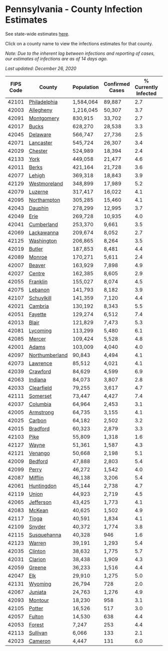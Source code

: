 # Pennsylvania - County Infection Estimates

See state-wide estimates [here](/infections/us-pa).

Click on a county name to view the infections estimates for that county.

*Note: Due to the inherent lag between infections and reporting of cases, our estimates of infections are as of 14 days ago.*

*Last updated: December 26, 2020*

|   FIPS Code |                           County |   Population |   Confirmed Cases |   % Currently Infected |   % Total Infected |
|-------------|----------------------------------|--------------|-------------------|------------------------|--------------------|
|       42101 |     [Philadelphia](philadelphia) |    1,584,064 |            89,887 |                    2.7 |               22.5 |
|       42003 |           [Allegheny](allegheny) |    1,216,045 |            50,307 |                    3.7 |               12.9 |
|       42091 |         [Montgomery](montgomery) |      830,915 |            33,702 |                    2.7 |               15.2 |
|       42017 |                   [Bucks](bucks) |      628,270 |            28,538 |                    3.3 |               16.5 |
|       42045 |             [Delaware](delaware) |      566,747 |            27,736 |                    2.5 |               18.7 |
|       42071 |           [Lancaster](lancaster) |      545,724 |            26,307 |                    3.4 |               16.4 |
|       42029 |               [Chester](chester) |      524,989 |            18,394 |                    2.4 |               12.2 |
|       42133 |                     [York](york) |      449,058 |            21,477 |                    4.6 |               15.0 |
|       42011 |                   [Berks](berks) |      421,164 |            21,728 |                    3.6 |               19.0 |
|       42077 |                 [Lehigh](lehigh) |      369,318 |            18,843 |                    3.9 |               19.5 |
|       42129 |     [Westmoreland](westmoreland) |      348,899 |            17,989 |                    5.2 |               15.8 |
|       42079 |               [Luzerne](luzerne) |      317,417 |            16,022 |                    4.1 |               19.0 |
|       42095 |       [Northampton](northampton) |      305,285 |            15,460 |                    4.1 |               18.9 |
|       42043 |               [Dauphin](dauphin) |      278,299 |            12,995 |                    3.7 |               15.3 |
|       42049 |                     [Erie](erie) |      269,728 |            10,935 |                    4.0 |               12.2 |
|       42041 |         [Cumberland](cumberland) |      253,370 |             9,661 |                    3.5 |               12.2 |
|       42069 |         [Lackawanna](lackawanna) |      209,674 |             8,052 |                    2.7 |               13.8 |
|       42125 |         [Washington](washington) |      206,865 |             8,264 |                    3.5 |               12.0 |
|       42019 |                 [Butler](butler) |      187,853 |             8,481 |                    4.4 |               13.8 |
|       42089 |                 [Monroe](monroe) |      170,271 |             5,611 |                    2.4 |               13.5 |
|       42007 |                 [Beaver](beaver) |      163,929 |             7,898 |                    4.9 |               15.8 |
|       42027 |                 [Centre](centre) |      162,385 |             8,605 |                    2.9 |               15.7 |
|       42055 |             [Franklin](franklin) |      155,027 |             8,074 |                    4.5 |               17.0 |
|       42075 |               [Lebanon](lebanon) |      141,793 |             8,182 |                    3.9 |               19.9 |
|       42107 |         [Schuylkill](schuylkill) |      141,359 |             7,120 |                    4.4 |               16.3 |
|       42021 |               [Cambria](cambria) |      130,192 |             8,343 |                    5.5 |               19.6 |
|       42051 |               [Fayette](fayette) |      129,274 |             6,512 |                    7.4 |               15.1 |
|       42013 |                   [Blair](blair) |      121,829 |             7,473 |                    5.3 |               18.4 |
|       42081 |             [Lycoming](lycoming) |      113,299 |             5,480 |                    6.1 |               14.5 |
|       42085 |                 [Mercer](mercer) |      109,424 |             5,528 |                    4.8 |               15.5 |
|       42001 |                   [Adams](adams) |      103,009 |             4,040 |                    4.0 |               12.3 |
|       42097 | [Northumberland](northumberland) |       90,843 |             4,494 |                    4.1 |               15.2 |
|       42073 |             [Lawrence](lawrence) |       85,512 |             4,021 |                    4.1 |               14.3 |
|       42039 |             [Crawford](crawford) |       84,629 |             4,599 |                    6.9 |               16.6 |
|       42063 |               [Indiana](indiana) |       84,073 |             3,807 |                    2.8 |               14.0 |
|       42033 |         [Clearfield](clearfield) |       79,255 |             3,617 |                    4.7 |               13.7 |
|       42111 |             [Somerset](somerset) |       73,447 |             4,427 |                    7.4 |               18.2 |
|       42037 |             [Columbia](columbia) |       64,964 |             2,453 |                    3.1 |               13.3 |
|       42005 |           [Armstrong](armstrong) |       64,735 |             3,155 |                    4.1 |               14.5 |
|       42025 |                 [Carbon](carbon) |       64,182 |             2,502 |                    3.2 |               12.9 |
|       42015 |             [Bradford](bradford) |       60,323 |             2,879 |                    3.3 |               14.4 |
|       42103 |                     [Pike](pike) |       55,809 |             1,318 |                    1.6 |               10.8 |
|       42127 |                   [Wayne](wayne) |       51,361 |             1,587 |                    4.3 |                9.8 |
|       42121 |               [Venango](venango) |       50,668 |             2,198 |                    5.1 |               12.9 |
|       42009 |               [Bedford](bedford) |       47,888 |             2,803 |                    5.4 |               18.1 |
|       42099 |                   [Perry](perry) |       46,272 |             1,542 |                    4.0 |               10.1 |
|       42087 |               [Mifflin](mifflin) |       46,138 |             3,206 |                    5.4 |               21.5 |
|       42061 |         [Huntingdon](huntingdon) |       45,144 |             2,738 |                    4.7 |               19.1 |
|       42119 |                   [Union](union) |       44,923 |             2,719 |                    4.5 |               18.1 |
|       42065 |           [Jefferson](jefferson) |       43,425 |             1,773 |                    4.1 |               12.3 |
|       42083 |                 [McKean](mckean) |       40,625 |             1,502 |                    4.9 |               10.9 |
|       42117 |                   [Tioga](tioga) |       40,591 |             1,834 |                    4.1 |               13.9 |
|       42109 |                 [Snyder](snyder) |       40,372 |             1,774 |                    3.8 |               13.4 |
|       42115 |       [Susquehanna](susquehanna) |       40,328 |               946 |                    1.6 |                8.0 |
|       42123 |                 [Warren](warren) |       39,191 |             1,293 |                    5.4 |                9.6 |
|       42035 |               [Clinton](clinton) |       38,632 |             1,775 |                    5.7 |               14.0 |
|       42031 |               [Clarion](clarion) |       38,438 |             1,909 |                    4.3 |               15.2 |
|       42059 |                 [Greene](greene) |       36,233 |             1,516 |                    4.4 |               12.6 |
|       42047 |                       [Elk](elk) |       29,910 |             1,275 |                    5.0 |               12.2 |
|       42131 |               [Wyoming](wyoming) |       26,794 |               728 |                    2.0 |                8.4 |
|       42067 |               [Juniata](juniata) |       24,763 |             1,276 |                    4.9 |               17.1 |
|       42093 |               [Montour](montour) |       18,230 |               958 |                    3.1 |               21.6 |
|       42105 |                 [Potter](potter) |       16,526 |               517 |                    3.0 |                9.8 |
|       42057 |                 [Fulton](fulton) |       14,530 |               638 |                    4.4 |               13.4 |
|       42053 |                 [Forest](forest) |        7,247 |               253 |                    4.4 |               10.6 |
|       42113 |             [Sullivan](sullivan) |        6,066 |               133 |                    2.1 |                6.7 |
|       42023 |               [Cameron](cameron) |        4,447 |               131 |                    6.0 |                8.9 |